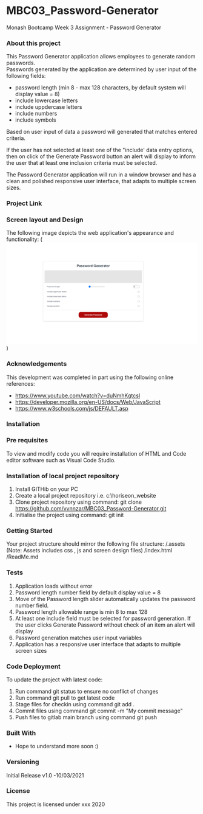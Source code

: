# MBC03_Password-Generator
Monash Bootcamp Week 3 Assignment - Password Generator


### About this project

This Password Generator application allows employees to generate random passwords.  
Passwords generated by the application are determined by user input of the following fields:
* password length (min 8 - max 128 characters, by default system will display value = 8)
* include lowercase letters
* include uppdercase letters 
* include numbers
* include symbols

Based on user input of data a password will generated that matches entered criteria.

If the user has not selected at least one of the "include' data entry options, then on click of the Generate Password button an alert will display to inform the user that at least one inclusion criteria must be selected.

The Password Generator application will run in a window browser and has a clean and polished responsive user interface, that adapts to multiple screen sizes.

### Project Link 



### Screen layout and Design
The following image depicts the web application's appearance and functionality:
(![Password Generator Screen Design](https://github.com/vvnnzar/MBC03_Password-Generator/blob/main/assets/screen%20design/screen%20design.png))


### Acknowledgements

This development was completed in part using the following online references:
* https://www.youtube.com/watch?v=duNmhKgtcsI
* https://developer.mozilla.org/en-US/docs/Web/JavaScript
* https://www.w3schools.com/js/DEFAULT.asp




### Installation

### Pre requisites

To view and modify code you will require installation of HTML and Code editor software such as Visual Code Studio. 

### Installation of local project repository

1. Install GITHib on your PC
2. Create a local project repository i.e. c:\horiseon_website
3. Clone project repository using command: git clone https://github.com/vvnnzar/MBC03_Password-Generator.git
4. Initialise the project using command: git init


### Getting Started
Your project structure should mirror the following file structure:
/.assets  (Note: Assets includes css , js and screen design files)
/index.html
/ReadMe.md

### Tests
1. Application loads without error
2. Password length number field by default display value = 8
3. Move of the Password length slider automatically updates the password number field.  
4. Password length allowable range is min 8 to max 128
5. At least one include field must be selected for password generation. If the user clicks Generate Password without check of an item an alert will display
6. Password generation matches user input variables
7. Application has a responsive user interface that adapts to multiple screen sizes

### Code Deployment
To update the project with latest code:
1. Run command git status to ensure no conflict of changes
2. Run command git pull to get latest code
3. Stage files for checkin using command git add .
4. Commit files using command git commit -m "My commit message"
5. Push files to gitlab main branch using command git push

### Built With
* Hope to understand more soon :) 

### Versioning

Initial Release v1.0 -10/03/2021

### License

This project is licensed under xxx 2020

